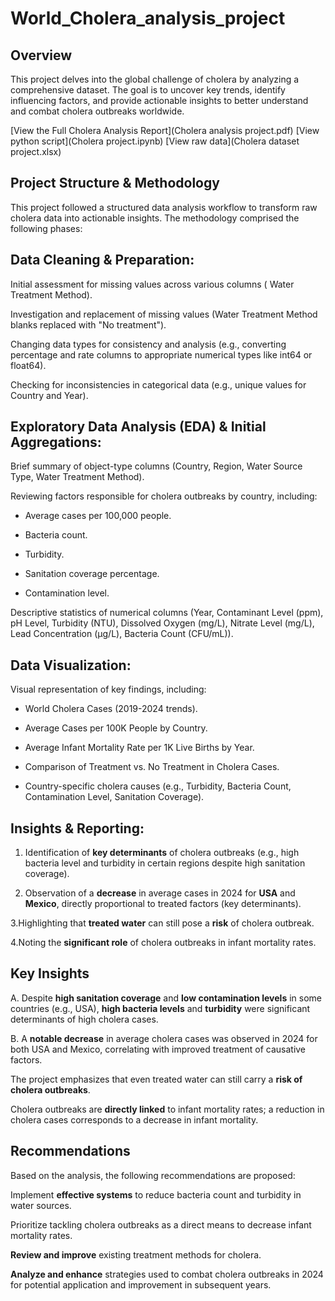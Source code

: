 # World_Cholera_analysis_project

## Overview

This project delves into the global challenge of cholera by analyzing a comprehensive dataset. The goal is to uncover key trends, identify influencing factors, and provide actionable insights to better understand and combat cholera outbreaks worldwide.

[View the Full Cholera Analysis Report](Cholera analysis project.pdf)
[View python script](Cholera project.ipynb)
[View raw data](Cholera dataset project.xlsx)

## Project Structure & Methodology
This project followed a structured data analysis workflow to transform raw cholera data into actionable insights. The methodology comprised the following phases:

## Data Cleaning & Preparation:

Initial assessment for missing values across various columns ( Water Treatment Method).

Investigation and replacement of missing values (Water Treatment Method blanks replaced with "No treatment").

Changing data types for consistency and analysis (e.g., converting percentage and rate columns to appropriate numerical types like int64 or float64).

Checking for inconsistencies in categorical data (e.g., unique values for Country and Year).

## Exploratory Data Analysis (EDA) & Initial Aggregations:

Brief summary of object-type columns (Country, Region, Water Source Type, Water Treatment Method).

Reviewing factors responsible for cholera outbreaks by country, including:

- Average cases per 100,000 people.

- Bacteria count.

- Turbidity.

- Sanitation coverage percentage.

- Contamination level.

Descriptive statistics of numerical columns (Year, Contaminant Level (ppm), pH Level, Turbidity (NTU), Dissolved Oxygen (mg/L), Nitrate Level (mg/L), Lead Concentration (µg/L), Bacteria Count (CFU/mL)).

## Data Visualization:

Visual representation of key findings, including:

- World Cholera Cases (2019-2024 trends).

- Average Cases per 100K People by Country.

- Average Infant Mortality Rate per 1K Live Births by Year.

- Comparison of Treatment vs. No Treatment in Cholera Cases.

- Country-specific cholera causes (e.g., Turbidity, Bacteria Count, Contamination Level, Sanitation Coverage).

## Insights & Reporting:

1. Identification of **key determinants** of cholera outbreaks (e.g., high bacteria level and turbidity in certain regions despite high sanitation coverage).

2. Observation of a **decrease** in average cases in 2024 for **USA** and **Mexico**, directly proportional to treated factors (key determinants).

3.Highlighting that **treated water** can still pose a **risk** of cholera outbreak.

4.Noting the **significant role** of cholera outbreaks in infant mortality rates.

## Key Insights

A. Despite **high sanitation coverage** and **low contamination levels** in some countries (e.g., USA), **high bacteria levels** and **turbidity** were significant determinants of high cholera cases.

B. A **notable decrease** in average cholera cases was observed in 2024 for both USA and Mexico, correlating with improved treatment of causative factors.

The project emphasizes that even treated water can still carry a **risk of cholera outbreaks**.

Cholera outbreaks are **directly linked** to infant mortality rates; a reduction in cholera cases corresponds to a decrease in infant mortality.

## Recommendations
Based on the analysis, the following recommendations are proposed:

Implement **effective systems** to reduce bacteria count and turbidity in water sources.

Prioritize tackling cholera outbreaks as a direct means to decrease infant mortality rates.

**Review and improve** existing treatment methods for cholera.

**Analyze and enhance** strategies used to combat cholera outbreaks in 2024 for potential application and improvement in subsequent years.
